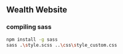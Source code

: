 ## Wealth Website

### compiling sass

```sh
npm install -g sass
sass .\style.scss ..\css\style_custom.css
```